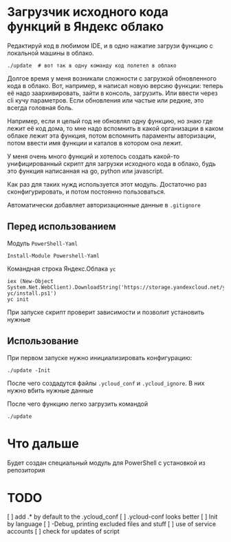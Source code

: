 # Загрузчик исходного кода функций в Яндекс облако

Редактируй код в любимом IDE, и в одно нажатие загрузи  функцию с локальной машины в облако. 

    ./update  # вот так в одну команду код полетел в облако

Долгое время у меня возникали сложности с загрузкой обновленного кода в облако. Вот, например, я написал новую версию функции: теперь её надо заархивировать, зайти в консоль, загрузить. Или ввести через cli кучу параметров. Если обновления или частые или редкие, это всегда головная боль.


Например, если я целый год не обновлял одну функцию, но знаю где лежит её код дома, то мне надо вспомнить в какой организации в каком облаке лежит эта функция, потом вспомнить параменты авторизации, потом ввести имя функции и каталов в котором она лежит. 

У меня очень много функций и хотелось создать какой-то унифицированный скрипт для загрузки исходного кода в облако, будь это функция написанная на go, python или javascript.

Как раз для таких нужд используется этот модуль. Достаточно раз сконфигурировать, и потом постоянно пользоваться.

Автоматически добавляет авторизационные данные в `.gitignore`

## Перед использованием

Модуль `PowerShell-Yaml`

    Install-Module Powershell-Yaml

Командная строка Яндекс.Облака `yc`

    iex (New-Object System.Net.WebClient).DownloadString('https://storage.yandexcloud.net/yandexcloud-yc/install.ps1')
    yc init

При запуске скрипт проверит зависимости и позволит установить нужные

## Использование

При первом запуске нужно инициализировать конфигурацию:

    ./update -Init

После чего создадутся файлы `.ycloud_conf` и `.ycloud_ignore`. В них нужно вбить нужные данные

После чего функцию легко загрузить командой

    ./update

# Что дальше
Будет создан специальный модуль для PowerShell c установкой из репозитория

# TODO

[ ] add .* by default to the .ycloud_conf
[ ] .ycloud-conf looks better
[ ] Init by language
[ ] -Debug, printing excluded files and stuff
[ ] use of service accounts
[ ] check for updates of script